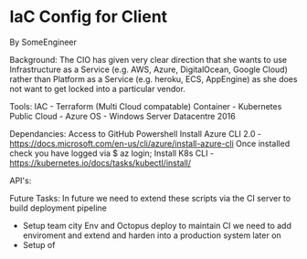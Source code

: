 # IaC Config for Client

By SomeEngineer

Background:
The CIO has given very clear direction that she wants to use Infrastructure as a Service (e.g. AWS, Azure, DigitalOcean, Google Cloud) rather than Platform as a Service (e.g. heroku, ECS, AppEngine) as she does not want to get locked into a particular vendor. 

Tools:
IAC - Terraform (Multi Cloud compatable)
Container - Kubernetes
Public Cloud - Azure
OS - Windows Server Datacentre 2016

Dependancies:
Access to GitHub
Powershell
Install Azure CLI 2.0 - https://docs.microsoft.com/en-us/cli/azure/install-azure-cli
Once installed check you have logged via $ az login;
Install K8s CLI - https://kubernetes.io/docs/tasks/kubectl/install/

API's:



Future Tasks:
In future we need to extend these scripts via the CI server to build deployment pipeline
- Setup team city Env and Octopus deploy to maintain CI
we need to add enviroment and extend and harden into a production system later on 
- Setup of 